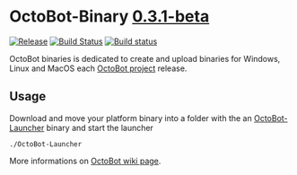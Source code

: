 # OctoBot-Binary [0.3.1-beta](https://github.com/Drakkar-Software/OctoBot/tree/dev/docs/CHANGELOG.md)
[![Release](https://img.shields.io/github/downloads/Drakkar-Software/OctoBot-Binary/total.svg)](https://github.com/Drakkar-Software/OctoBot-Binary/releases)
[![Build Status](https://api.travis-ci.org/Drakkar-Software/OctoBot-Binary.svg?branch=master)](https://travis-ci.org/Drakkar-Software/OctoBot-Binary) 
[![Build status](https://ci.appveyor.com/api/projects/status/c653oepp67qdwnb5?svg=true)](https://ci.appveyor.com/project/Herklos/octobot-binary)

OctoBot binaries is dedicated to create and upload binaries for Windows, Linux and MacOS each [OctoBot project](https://github.com/Drakkar-Software/OctoBot) release.

## Usage
Download and move your platform binary into a folder with the an [OctoBot-Launcher](https://github.com/Drakkar-Software/OctoBot-Launcher) binary and start the launcher
```
./OctoBot-Launcher
```

More informations on [OctoBot wiki page](https://github.com/Drakkar-Software/OctoBot/wiki/Installation).
